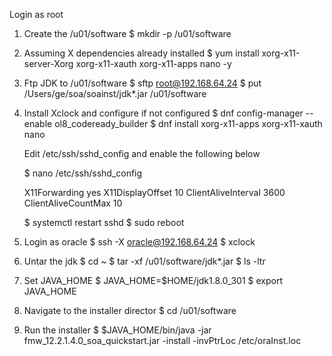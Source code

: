 Login as root
1. Create the /u01/software
    $ mkdir -p /u01/software

2. Assuming X dependencies already installed
    $ yum install xorg-x11-server-Xorg xorg-x11-xauth xorg-x11-apps nano -y

3. Ftp JDK to /u01/software
    $ sftp root@192.168.64.24
    $ put /Users/ge/soa/soainst/jdk*.jar /u01/software

3. Install Xclock and configure if not configured
    $ dnf config-manager --enable ol8_codeready_builder
    $ dnf install xorg-x11-apps xorg-x11-xauth nano

    Edit /etc/ssh/sshd_config and enable the following below

    $ nano /etc/ssh/sshd_config

    X11Forwarding yes
    X11DisplayOffset 10
    ClientAliveInterval 3600
    ClientAliveCountMax 10

    $ systemctl restart sshd
    $ sudo reboot

4. Login as oracle
    $ ssh -X oracle@192.168.64.24
    $ xclock
5. Untar the jdk 
    $ cd ~
    $ tar -xf /u01/software/jdk*.jar
    $ ls -ltr
6. Set JAVA_HOME
    $ JAVA_HOME=$HOME/jdk1.8.0_301
    $ export JAVA_HOME
7. Navigate to the installer director
    $ cd /u01/software
8. Run the installer
    $ $JAVA_HOME/bin/java -jar fmw_12.2.1.4.0_soa_quickstart.jar -install -invPtrLoc /etc/oraInst.loc